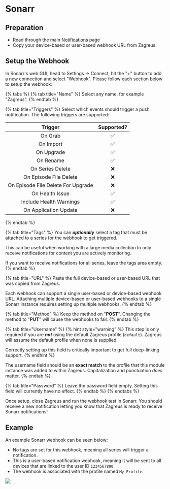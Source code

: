 # Sonarr

## Preparation

* Read through the main [Notifications](./) page
* Copy your device-based or user-based webhook URL from Zagreus

## Setup the Webhook

In Sonarr's web GUI, head to Settings -> Connect, hit the "+" button to add a new connection and select "Webhook". Please follow each section below to setup the webhook:

{% tabs %}
{% tab title="Name" %}
Select any name, for example "Zagreus".
{% endtab %}

{% tab title="Triggers" %}
Select which events should trigger a push notification. The following triggers are supported:

|               Trigger              | Supported? |
| :--------------------------------: | :--------: |
|               On Grab              |      ✅     |
|              On Import             |      ✅     |
|             On Upgrade             |      ✅     |
|              On Rename             |      ✅     |
|          On Series Delete          |      ❌     |
|       On Episode File Delete       |      ❌     |
| On Episode File Delete For Upgrade |      ❌     |
|           On Health Issue          |      ✅     |
|       Include Health Warnings      |      ✅     |
|        On Application Update       |      ❌     |
{% endtab %}

{% tab title="Tags" %}
You can _**optionally**_ select a tag that must be attached to a series for the webhook to get triggered.

This can be useful when working with a large media collection to only receive notifications for content you are actively monitoring.

If you want to receive notifications for all series, leave the tags area empty.
{% endtab %}

{% tab title="URL" %}
Paste the full device-based or user-based URL that was copied from Zagreus.

Each webhook can support a single user-based or device-based webhook URL. Attaching multiple device-based or user-based webhooks to a single Sonarr instance requires setting up multiple webhooks.
{% endtab %}

{% tab title="Method" %}
Keep the method on "**POST**". Changing the method to "**PUT**" will cause the webhooks to fail.
{% endtab %}

{% tab title="Username" %}
{% hint style="warning" %}
This step is only required if you are _**not**_ using the default Zagreus profile (`default`). Zagreus will assume the default profile when none is supplied.

Correctly setting up this field is critically important to get full deep-linking support.
{% endhint %}

The username field should be an **exact match** to the profile that this module instance was added to within Zagreus. Capitalization and punctuation _does_ matter.
{% endtab %}

{% tab title="Password" %}
Leave the password field empty. Setting this field will currently have no effect.
{% endtab %}
{% endtabs %}

Once setup, close Zagreus and run the webhook test in Sonarr. You should receive a new notification letting you know that Zagreus is ready to receive Sonarr notifications!

## Example

An example Sonarr webhook can be seen below:

* No tags are set for this webhook, meaning all series will trigger a notification.
* This is a user-based notification webhook, meaning it will be sent to all devices that are linked to the user ID `1234567890`.
* The webhook is associated with the profile named `My Profile`.

![](../../.gitbook/assets/sonarr\_notification\_example.png)
